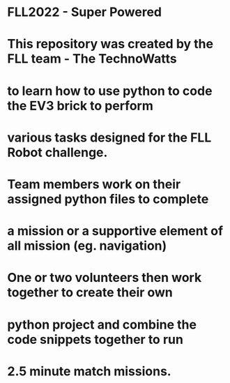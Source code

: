 # FLL2022 - Super Powered
#
# This repository was created by the FLL team - The TechnoWatts
# to learn how to use python to code the EV3 brick to perform
# various tasks designed for the FLL Robot challenge.
# Team members work on their assigned python files to complete 
# a mission or a supportive element of all mission (eg. navigation)
# One or two volunteers then work together to create their own
# python project and combine the code snippets together to run
# 2.5 minute match missions.
